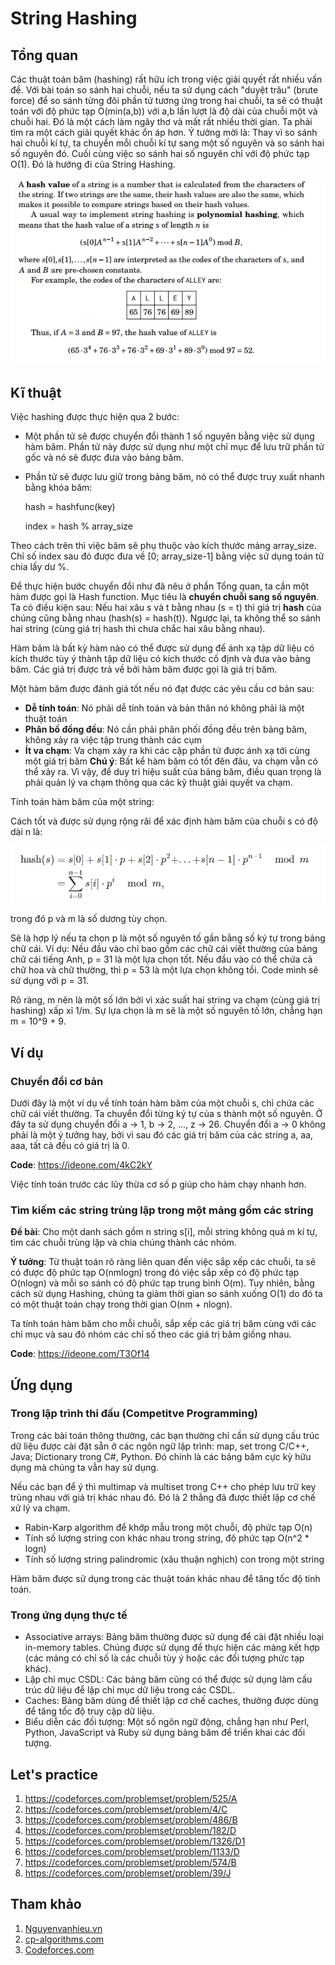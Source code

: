# String Hashing

## Tổng quan

Các thuật toán băm (hashing) rất hữu ích trong việc giải quyết rất nhiều vấn đề.
Với bài toán so sánh hai chuỗi, nếu ta sử dụng cách "duyệt trâu" (brute force) để so sánh từng đôi phần tử tương ứng trong hai chuỗi, ta sẽ 
có thuật toán với độ phức tạp O(min(a,b)) với a,b lần lượt là độ dài của chuỗi một và chuỗi hai. Đó là một cách làm ngây thơ và mất rất nhiều thời gian.
Ta phải tìm ra một cách giải quyết khác ổn áp hơn. Ý tưởng mời là: Thay vì so sánh hai chuỗi kí tự, ta chuyển mỗi chuỗi kí tự sang một số nguyên và so sánh hai số nguyên đó.
Cuối cùng việc so sánh hai số nguyên chỉ với độ phức tạp O(1). Đó là hướng đi của String Hashing.

<p align = "center"><img src = "https://github.com/hieptran1812/Algorithm-for-ITPTIT/blob/master/image/hash2.PNG"></p>
 
## Kĩ thuật

Việc hashing được thực hiện qua 2 bước:

* Một phần tử sẽ được chuyển đổi thành 1 số nguyên bằng việc sử dụng hàm băm. Phần tử này được sử dụng như một chỉ mục để lưu trữ phần tử gốc và nó sẽ được đưa vào bảng băm.
* Phần tử sẽ được lưu giữ trong bảng băm, nó có thể được truy xuất nhanh bằng khóa băm:

  hash = hashfunc(key)
  
  index = hash % array_size
  
Theo cách trên thì việc băm sẽ phụ thuộc vào kích thước mảng array_size. Chỉ số index sau đó được đưa về [0; array_size-1] bằng việc sử dụng toán tử chia lấy dư %.

Để thực hiện bước chuyển đổi như đã nêu ở phần Tổng quan, ta cần một hàm được gọi là Hash function. Mục tiêu là **chuyển chuỗi sang số nguyên**.
Ta có điều kiện sau: Nếu hai xâu s và t bằng nhau (s = t) thì giá trị **hash** của chúng cũng bằng nhau (hash(s) = hash(t)). Ngược lại, ta không thể so sánh hai string (cùng giá trị hash thì chưa chắc hai xâu bằng nhau).

Hàm băm là bất kỳ hàm nào có thể được sử dụng để ánh xạ tập dữ liệu có kích thước tùy ý thành tập dữ liệu có kích thước cố định và đưa vào bảng băm. Các giá trị được trả về bởi hàm băm được gọi là giá trị băm.

Một hàm băm được đánh giá tốt nếu nó đạt được các yêu cầu cơ bản sau:

* **Dễ tính toán**: Nó phải dễ tính toán và bản thân nó không phải là một thuật toán
* **Phân bố đồng đều**: Nó cần phải phân phối đồng đều trên bảng băm, không xảy ra việc tập trung thành các cụm
* **Ít va chạm**: Va chạm xảy ra khi các cặp phần tử được ánh xạ tới cùng một giá trị băm
**Chú ý**: Bất kể hàm băm có tốt đên đâu, va chạm vẫn có thể xảy ra. Vì vậy, để duy trì hiệu suất của bảng băm, điều quan trọng là phải quản lý va chạm thông qua các kỹ thuật giải quyết va chạm.

Tính toán hàm băm của một string:

Cách tốt và được sử dụng rộng rãi để xác định hàm băm của chuỗi s có độ dài n là:

<p align = "center"><img src = "https://github.com/hieptran1812/Algorithm-for-ITPTIT/blob/master/image/hash.PNG"></p>

trong đó p và m là số dương tùy chọn. 

Sẽ là hợp lý nếu ta chọn p là một số nguyên tố gần bằng số ký tự trong bảng chữ cái. Ví dụ: Nếu đầu vào chỉ bao gồm các chữ cái viết thường của bảng chữ cái tiếng Anh, p = 31 là một lựa chọn tốt. 
Nếu đầu vào có thể chứa cả chữ hoa và chữ thường, thì p = 53 là một lựa chọn không tồi. Code mình sẽ sử dụng với p = 31.

Rõ ràng, m nên là một số lớn bởi vì xác suất hai string va chạm (cùng giá trị hashing) xấp xỉ 1/m. Sự lựa chọn là m sẽ là một số nguyên tố lớn, chẳng hạn m = 10^9 + 9. 

## Ví dụ

### Chuyển đổi cơ bản

Dưới đây là một ví dụ về tính toán hàm băm của một chuỗi s, chỉ chứa các chữ cái viết thường. Ta chuyển đổi từng ký tự của s thành một số nguyên. Ở đây ta sử dụng chuyển đổi a → 1, b → 2, ..., z → 26. 
Chuyển đổi a → 0 không phải là một ý tưởng hay, bởi vì sau đó các giá trị băm của các string a, aa, aaa, tất cả đều có giá trị là 0.

**Code**: https://ideone.com/4kC2kY

Việc tính toán trước các lũy thừa cơ số p giúp cho hàm chạy nhanh hơn.

### Tìm kiếm các string trùng lặp trong một mảng gồm các string

**Đề bài**: Cho một danh sách gồm n string s[i], mỗi string không quá m kí tự, tìm các chuỗi trùng lặp và chia chúng thành các nhóm.

**Ý tưởng**: Từ thuật toán rõ ràng liên quan đến việc sắp xếp các chuỗi, ta sẽ có được độ phức tạp O(nmlogn) trong đó việc sắp xếp có độ phức tạp O(nlogn) và mỗi so sánh có độ phức tạp trung bình O(m). Tuy nhiên, bằng cách sử dụng Hashing, chúng ta giảm thời gian so sánh xuống O(1) do đó ta có một thuật toán chạy trong thời gian O(nm + nlogn).

Ta tính toán hàm băm cho mỗi chuỗi, sắp xếp các giá trị băm cùng với các chỉ mục và sau đó nhóm các chỉ số theo các giá trị băm giống nhau.

**Code**: https://ideone.com/T3Of14

## Ứng dụng

### Trong lập trình thi đấu (Competitve Programming)

Trong các bài toán thông thường, các bạn thường chỉ cần sử dụng cấu trúc dữ liệu được cài đặt sẵn ở các ngôn ngữ lập trình: map, set trong C/C++, Java; Dictionary trong C#, Python. Đó chính là các bảng băm cực kỳ hữu dụng mà chúng ta vẫn hay sử dụng.

Nếu các bạn để ý thì multimap và multiset trong C++ cho phép lưu trữ key trùng nhau với giá trị khác nhau đó. Đó là 2 thằng đã được thiết lập cơ chế xử lý va chạm.

* Rabin-Karp algorithm để khớp mẫu trong một chuỗi, độ phức tạp O(n)
* Tính số lượng string con khác nhau trong string, độ phức tạp O(n^2 * logn)
* Tính số lượng string palindromic (xâu thuận nghịch) con trong một string

Hàm băm được sử dụng trong các thuật toán khác nhau để tăng tốc độ tính toán.

### Trong ứng dụng thực tế

* Associative arrays: Bảng băm thường được sử dụng để cài đặt nhiều loại in-memory tables. Chúng được sử dụng để thực hiện các mảng kết hợp (các mảng có chỉ số là các chuỗi tùy ý hoặc các đối tượng phức tạp khác).
* Lập chỉ mục CSDL: Các bảng băm cũng có thể được sử dụng làm cấu trúc dữ liệu để lập chỉ mục dữ liệu trong các CSDL.
* Caches: Bảng băm dùng để thiết lập cơ chế caches, thường được dùng để tăng tốc độ truy cập dữ liệu.
* Biểu diễn các đối tượng: Một số ngôn ngữ động, chẳng hạn như Perl, Python, JavaScript và Ruby sử dụng bảng băm để triển khai các đối tượng.

## Let's practice

1. https://codeforces.com/problemset/problem/525/A
2. https://codeforces.com/problemset/problem/4/C
3. https://codeforces.com/problemset/problem/486/B
4. https://codeforces.com/problemset/problem/182/D
5. https://codeforces.com/problemset/problem/1326/D1
6. https://codeforces.com/problemset/problem/1133/D
7. https://codeforces.com/problemset/problem/574/B
8. https://codeforces.com/problemset/problem/39/J

## Tham khảo

1. [Nguyenvanhieu.vn](https://nguyenvanhieu.vn/bang-bam-hash-tables/)
2. [cp-algorithms.com](https://cp-algorithms.com/string/string-hashing.html)
3. [Codeforces.com](https://codeforces.com/problemset#)
